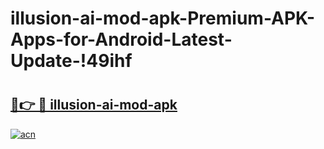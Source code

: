 # illusion-ai-mod-apk-Premium-APK-Apps-for-Android-Latest-Update-!49ihf

# <h2><a href="https://q9ea91.esa.edu.pl?title=illusion-ai-mod-apk&ref=49ihf">🔗👉 🔴 illusion-ai-mod-apk</a></h2>

[![acn](https://github.com/user-attachments/assets/0f9c940e-d8b0-45ae-aac7-cd30a18b3e1c)](https://q9ea91.esa.edu.pl?title=illusion-ai-mod-apk&ref=49ihf)

